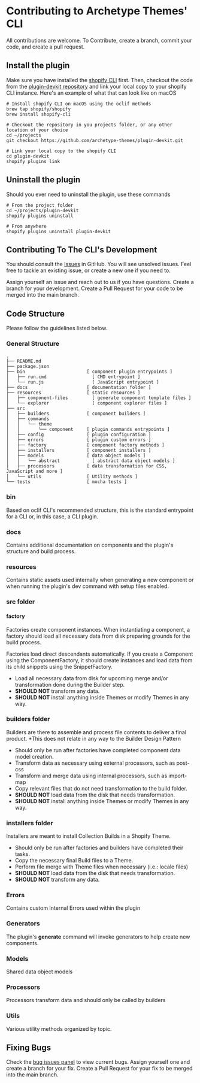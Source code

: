 # Contributing to Archetype Themes' CLI

All contributions are welcome. To Contribute, create a branch, commit your code, and create a pull request.

## Install the plugin

Make sure you have installed the [shopify CLI](https://shopify.dev/docs/api/shopify-cli) first. Then, checkout the code
from the [plugin-devkit repository](https://github.com/archetype-themes/plugin-devkit) and link your
local copy to your shopify CLI instance. Here's an example of what that can look like on macOS

```shell
# Install shopify CLI on macOS using the oclif methods
brew tap shopify/shopify
brew install shopify-cli

# Checkout the repository in you projects folder, or any other location of your choice
cd ~/projects
git checkout https://github.com/archetype-themes/plugin-devkit.git

# Link your local copy to the shopify CLI
cd plugin-devkit
shopify plugins link
```

## Uninstall the plugin

Should you ever need to uninstall the plugin, use these commands

```shell
# From the project folder
cd ~/projects/plugin-devkit
shopify plugins uninstall

# From anywhere
shopify plugins uninstall plugin-devkit
```

## Contributing To The CLI's Development

You should consult the [Issues](https://github.com/archetype-themes/plugin-devkit/issues) in GitHub. You will
see unsolved issues. Feel free to tackle an existing issue, or create a new one if you need to.

Assign yourself an issue and reach out to us if you have questions. Create a branch for your development. Create a Pull
Request for your code to be merged into the main branch.

## Code Structure

Please follow the guidelines listed below.

### General Structure

```shell
.
├── README.md
├── package.json
├── bin                       [ component plugin entrypoints ]
│   ├── run.cmd                 [ CMD entrypoint ]
│   └── run.js                  [ JavaScript entrypoint ]
├── docs                      [ documentation folder ]
├── resources                 [ static resources ]
│   ├── component-files         [ generate component template files ]
│   └── explorer                [ component explorer files ]
├── src
│   ├── builders              [ component builders ]
│   ├── commands
│   │   └── theme
│   │       └── component     [ plugin commands entrypoints ]
│   ├── config                [ plugin configuration ]
│   ├── errors                [ plugin custom errors ]
│   ├── factory               [ component factory methods ]
│   ├── installers            [ component installers ]
│   ├── models                [ data object models ]
│   │   └── abstract            [ abstract data object models ]
│   ├── processors            [ data transformation for CSS, JavaScript and more ]
│   └── utils                 [ Utility methods ]
└── tests                     [ mocha tests ]
```

### bin

Based on oclif CLI's recommended structure, this is the standard entrypoint for a CLI or, in this case, a CLI plugin.

### docs

Contains additional documentation on components and the plugin's structure and build process.

### resources

Contains static assets used internally when generating a new component or when running the plugin's dev command with
setup files enabled.

### src folder

#### factory

Factories create component instances. When instantiating a component, a factory should load all necessary data from disk
preparing grounds for the build process.

Factories load direct descendants automatically.
If you create a Component using the ComponentFactory, it should create instances and load data from its child snippets
using the SnippetFactory.

- Load all necessary data from disk for upcoming merge and/or transformation done during the Builder step.
- **SHOULD NOT** transform any data.
- **SHOULD NOT** install anything inside Themes or modify Themes in any way.

### builders folder

Builders are there to assemble and process file contents to deliver a final product.
\*This does not relate in any way to the Builder Design Pattern

- Should only be run after factories have completed component data model creation.
- Transform data as necessary using external processors, such as post-css
- Transform and merge data using internal processors, such as import-map
- Copy relevant files that do not need transformation to the build folder.
- **SHOULD NOT** load data from the disk that needs transformation.
- **SHOULD NOT** install anything inside Themes or modify Themes in any way.

### installers folder

Installers are meant to install Collection Builds in a Shopify Theme.

- Should only be run after factories and builders have completed their tasks.
- Copy the necessary final Build files to a Theme.
- Perform file merge with Theme files when necessary (i.e.: locale files)
- **SHOULD NOT** load data from the disk that needs transformation.
- **SHOULD NOT** transform any data.

### Errors

Contains custom Internal Errors used within the plugin

### Generators

The plugin's **generate** command will invoke generators to help create new components.

### Models

Shared data object models

### Processors

Processors transform data and should only be called by builders

### Utils

Various utility methods organized by topic.

## Fixing Bugs

Check
the [bug issues panel](https://github.com/archetype-themes/plugin-devkit/issues?q=is%3Aopen+is%3Aissue+label%3Abug)
to view current bugs. Assign yourself one and create a branch for your fix. Create a Pull Request for your fix to be
merged into the main branch.
